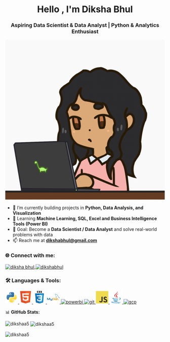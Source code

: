 <h1 align="center">Hello , I'm Diksha Bhul</h1>
<h3 align="center">Aspiring Data Scientist & Data Analyst | Python & Analytics Enthusiast </h3>


<p align="left"> <img src="https://github.com/dikshaa5/dikshaa5/blob/main/git.gif " alt="dikshaa5" /> </p>

- 🔭 I’m currently building projects in **Python, Data Analysis, and Visualization**  
- 🌱 Learning **Machine Learning, SQL, Excel and Business Intelligence Tools (Power BI)**  
- 🎯 Goal: Become a **Data Scientist / Data Analyst** and solve real-world problems with data  
- 📫 Reach me at **dikshabhul@gmail.com**

<h3 align="left">🌐 Connect with me:</h3>
<p align="left">
<a href="https://www.linkedin.com/in/dikshabhul5/" target="blank">
  <img align="center" src="https://raw.githubusercontent.com/rahuldkjain/github-profile-readme-generator/master/src/images/icons/Social/linked-in-alt.svg" alt="diksha bhul" height="30" width="40" />
</a>

<a href="https://www.leetcode.com/dikshabhul" target="blank">
  <img align="center" src="https://raw.githubusercontent.com/rahuldkjain/github-profile-readme-generator/master/src/images/icons/Social/leet-code.svg" alt="dikshabhul" height="30" width="40" />
</a>
</p>



<h3 align="left">🛠 Languages & Tools:</h3>
<p align="left">
  <a href="https://www.python.org" target="_blank">
    <img src="https://raw.githubusercontent.com/devicons/devicon/master/icons/python/python-original.svg" alt="python" width="40" height="40"/>
  </a>
  <a href="https://www.w3.org/html/" target="_blank">
    <img src="https://raw.githubusercontent.com/devicons/devicon/master/icons/html5/html5-original.svg" alt="html5" width="40" height="40"/>
  </a>
  <a href="https://www.w3.org/Style/CSS/" target="_blank">
    <img src="https://raw.githubusercontent.com/devicons/devicon/master/icons/css3/css3-original-wordmark.svg" alt="css3" width="40" height="40"/>
  </a>
  <a href="https://www.mysql.com/" target="_blank">
    <img src="https://raw.githubusercontent.com/devicons/devicon/master/icons/mysql/mysql-original-wordmark.svg" alt="mysql" width="40" height="40"/>
  </a>
  <a href="https://powerbi.microsoft.com/" target="_blank">
    <img src="https://upload.wikimedia.org/wikipedia/commons/c/cf/New_Power_BI_Logo.svg" alt="powerbi" width="40" height="40"/>
  </a>
  <a href="https://git-scm.com/" target="_blank">
    <img src="https://www.vectorlogo.zone/logos/git-scm/git-scm-icon.svg" alt="git" width="40" height="40"/>
  </a>
  <a href="https://developer.mozilla.org/en-US/docs/Web/JavaScript" target="_blank">
    <img src="https://raw.githubusercontent.com/devicons/devicon/master/icons/javascript/javascript-original.svg" alt="javascript" width="40" height="40"/>
  </a>
  <a href="https://www.java.com" target="_blank">
    <img src="https://raw.githubusercontent.com/devicons/devicon/master/icons/java/java-original.svg" alt="java" width="40" height="40"/>
  </a>
  <a href="https://cloud.google.com" target="_blank">
    <img src="https://www.vectorlogo.zone/logos/google_cloud/google_cloud-icon.svg" alt="gcp" width="40" height="40"/>
  </a>
</p>




📊 **GitHub Stats:**

<p><img align="left" src="https://github-readme-stats.vercel.app/api/top-langs?username=dikshaa5&show_icons=true&locale=en&layout=compact" alt="dikshaa5" /></p>

<p>&nbsp;<img align="center" src="https://github-readme-stats.vercel.app/api?username=dikshaa5&show_icons=true&locale=en" alt="dikshaa5" /></p>

<p><img align="center" src="https://github-readme-streak-stats.herokuapp.com/?user=dikshaa5&" alt="dikshaa5" /></p>
